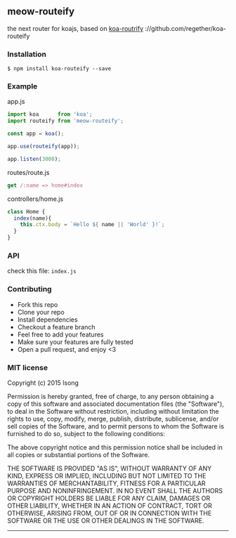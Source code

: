 ## meow-routeify

the next router for koajs, based on [koa-routrify]()
://github.com/regether/koa-routeify

### Installation

````
$ npm install koa-routeify --save
````

### Example

app.js

````javascript
import koa      from 'koa';
import routeify from 'meow-routeify';

const app = koa();

app.use(routeify(app));

app.listen(3000);
````
routes/route.js

```javascript
get /:name => home#index
```

controllers/home.js

```javascript
class Home {
  index(name){
    this.ctx.body = `Hello ${ name || 'World' }!`;
  }
}
```

### API
check this file: `index.js`

### Contributing
- Fork this repo
- Clone your repo
- Install dependencies
- Checkout a feature branch
- Feel free to add your features
- Make sure your features are fully tested
- Open a pull request, and enjoy <3

### MIT license
Copyright (c) 2015 lsong

Permission is hereby granted, free of charge, to any person obtaining a copy
of this software and associated documentation files (the &quot;Software&quot;), to deal
in the Software without restriction, including without limitation the rights
to use, copy, modify, merge, publish, distribute, sublicense, and/or sell
copies of the Software, and to permit persons to whom the Software is
furnished to do so, subject to the following conditions:

The above copyright notice and this permission notice shall be included in
all copies or substantial portions of the Software.

THE SOFTWARE IS PROVIDED &quot;AS IS&quot;, WITHOUT WARRANTY OF ANY KIND, EXPRESS OR
IMPLIED, INCLUDING BUT NOT LIMITED TO THE WARRANTIES OF MERCHANTABILITY,
FITNESS FOR A PARTICULAR PURPOSE AND NONINFRINGEMENT. IN NO EVENT SHALL THE
AUTHORS OR COPYRIGHT HOLDERS BE LIABLE FOR ANY CLAIM, DAMAGES OR OTHER
LIABILITY, WHETHER IN AN ACTION OF CONTRACT, TORT OR OTHERWISE, ARISING FROM,
OUT OF OR IN CONNECTION WITH THE SOFTWARE OR THE USE OR OTHER DEALINGS IN
THE SOFTWARE.

---

